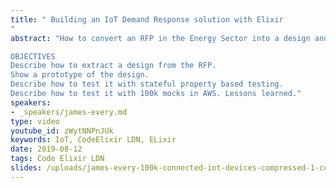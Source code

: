 ```yaml
---
title: " Building an IoT Demand Response solution with Elixir
"
abstract: "How to convert an RFP in the Energy Sector into a design and prototype that can scale to serve 100k chatty connected devices.

OBJECTIVES
Describe how to extract a design from the RFP.
Show a prototype of the design.
Describe how to test it with stateful property based testing.
Describe how to test it with 100k mocks in AWS. Lessons learned."
speakers:
- _speakers/james-every.md
type: video
youtube_id: zWytNNPnJUk
keywords: IoT, CodeElixir LDN, ELixir
date: 2019-08-12
tags: Code Elixir LDN
slides: /uploads/james-every-100k-connected-iot-devices-compressed-1-compressed-1.pdf
---
```


